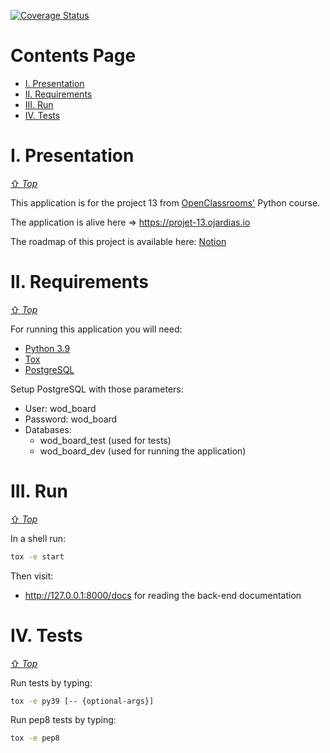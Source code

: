[![Coverage Status][coverage-badge]][coverage-link]

[coverage-link]: https://coveralls.io/github/GuillaumeOj/P13-WOD-Board?branch=main
[coverage-badge]: https://coveralls.io/repos/github/GuillaumeOj/P13-WOD-Board/badge.svg?branch=main

# Contents Page

- [I. Presentation](#i-presentation)
- [II. Requirements](#ii-requirements)
- [III. Run](#iii-run)
- [IV. Tests](#iv-tests)

# I. Presentation
[⇧ *Top*](#contents-page)

This application is for the project 13 from [OpenClassrooms'](https://openclassrooms.com/fr/paths/68/projects/162/assignment) Python course.

The application is alive here => https://projet-13.ojardias.io

The roadmap of this project is available here: [Notion](https://www.notion.so/guillaumeoj/8c4537ce16a44754b703d0885754ec1f?v=8e9d19219c2c4c91ae945ff554e63453)

# II. Requirements
[⇧ *Top*](#contents-page)

For running this application you will need:
- [Python 3.9](https://www.python.org/)
- [Tox](https://tox.readthedocs.io)
- [PostgreSQL](https://www.postgresql.org)

Setup PostgreSQL with those parameters:
- User: wod_board
- Password: wod_board
- Databases:
  - wod_board_test (used for tests)
  - wod_board_dev (used for running the application)

# III. Run
[⇧ *Top*](#contents-page)

In a shell run:

```sh
tox -e start
```

Then visit:
- http://127.0.0.1:8000/docs for reading the back-end documentation

# IV. Tests
[⇧ *Top*](#contents-page)

Run tests by typing:

```sh
tox -e py39 [-- {optional-args}]
```

Run pep8 tests by typing:

```sh
tox -e pep8
```
